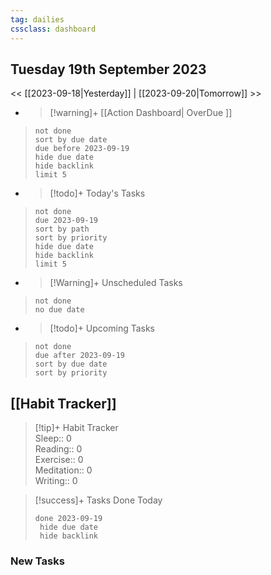 ```yaml
---
tag: dailies
cssclass: dashboard
---
```

## Tuesday 19th September 2023

<< [[2023-09-18|Yesterday]] | [[2023-09-20|Tomorrow]] >>

- > [!warning]+ [[Action Dashboard| OverDue ]]
> ```tasks
> not done
> sort by due date
> due before 2023-09-19
> hide due date
> hide backlink
> limit 5
> ```

- > [!todo]+ Today's Tasks
> ```tasks
> not done
> due 2023-09-19
> sort by path
> sort by priority
> hide due date
> hide backlink
> limit 5
> ```

- > [!Warning]+ Unscheduled Tasks  
 > ```tasks  
 > not done  
 > no due date

- > [!todo]+ Upcoming Tasks
> ```tasks  
> not done  
> due after 2023-09-19  
> sort by due date
> sort by priority  

## [[Habit Tracker]]
> [!tip]+ Habit Tracker  
> Sleep:: 0  
> Reading:: 0  
> Exercise:: 0  
> Meditation:: 0  
> Writing:: 0


> [!success]+ Tasks Done Today
> ```tasks 
> done 2023-09-19
>  hide due date
>  hide backlink
### New Tasks

